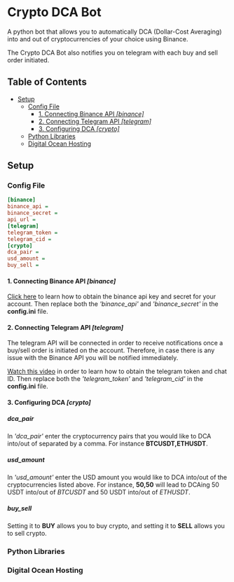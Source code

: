 
# Crypto DCA Bot
A python bot that allows you to automatically DCA (Dollar-Cost Averaging) into and out of cryptocurrencies of your choice using Binance.

The Crypto DCA Bot also notifies you on telegram with each buy and sell order initiated.  
## Table of Contents
- [Setup](#setup)
    - [Config File](#config-file)
        - [1. Connecting Binance API *[binance]*](#1-connecting-binance-api-binance)
        - [2. Connecting Telegram API *[telegram]*](#2-connecting-telegram-api-telegram)
        - [3. Configuring DCA *[crypto]*](#1-connecting-binance-api-binance)
    - [Python Libraries](#python-libraries)
    - [Digital Ocean Hosting](#digital-ocean-hosting)

## Setup
### Config File
```ini
[binance]
binance_api = 
binance_secret = 
api_url = 
[telegram]
telegram_token = 
telegram_cid = 
[crypto]
dca_pair = 
usd_amount = 
buy_sell = 
```
#### 1. Connecting Binance API *[binance]*
[Click here](https://algotrading101.com/learn/binance-python-api-guide/#:~:text=After%20logging%20in%20to%20your,label%20for%20the%20API%20key.) to learn how to obtain the binance api key and secret for your account. Then replace both the *'binance_api'* and *'binance_secret'* in the **config.ini** file.
#### 2. Connecting Telegram API *[telegram]*
The telegram API will be connected in order to receive notifications once a buy/sell order is initiated on the account. Therefore, in case there is any issue with the Binance API you will be notified immediately.  

[Watch this video](https://www.youtube.com/watch?v=ps1yeWwd6iA) in order to learn how to obtain the telegram token and chat ID. Then replace both the *'telegram_token'* and *'telegram_cid'* in the **config.ini** file.
#### 3. Configuring DCA *[crypto]*
##### **dca_pair**
In *'dca_pair'* enter the cryptocurrency pairs that you would like to DCA into/out of separated by a comma. For instance **BTCUSDT,ETHUSDT**.  
##### **usd_amount**
In *'usd_amount'* enter the USD amount you would like to DCA into/out of the cryptocurrencies listed above. For instance, **50,50** will lead to DCAing 50 USDT into/out of *BTCUSDT* and 50 USDT into/out of *ETHUSDT*.
##### **buy_sell**
Setting it to **BUY** allows you to buy crypto, and setting it to **SELL** allows you to sell crypto.
### Python Libraries
### Digital Ocean Hosting







